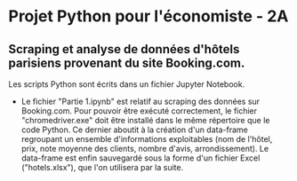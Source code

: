 # Projet Python pour l'économiste - 2A
## Scraping et analyse de données d'hôtels parisiens provenant du site Booking.com.
Les scripts Python sont écrits dans un fichier Jupyter Notebook.

- Le fichier "Partie 1.ipynb" est relatif au scraping des données sur Booking.com. Pour pouvoir être exécuté correctement, le fichier "chromedriver.exe" doit être installé dans le même répertoire que le code Python. Ce dernier aboutit à la création d'un data-frame regroupant un ensemble d'informations exploitables (nom de l'hôtel, prix, note moyenne des clients, nombre d'avis, arrondissement). Le data-frame est enfin sauvegardé sous la forme d'un fichier Excel ("hotels.xlsx"), que l'on utilisera par la suite.
